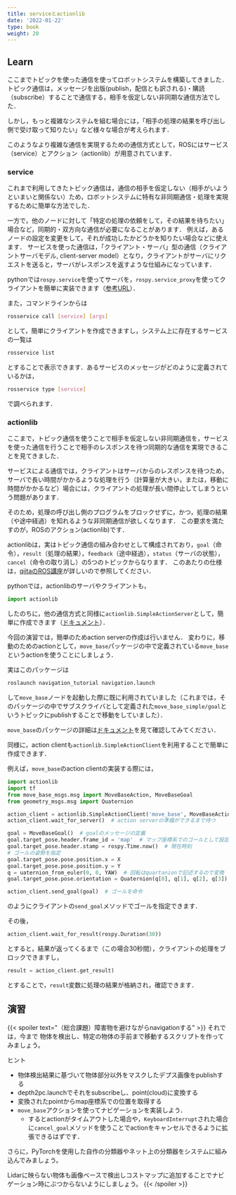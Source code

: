 ```yaml
---
title: serviceとactionlib
date: '2022-01-22'
type: book
weight: 20
---
```


<!--more-->

## Learn

ここまでトピックを使った通信を使ってロボットシステムを構築してきました．
トピック通信は，メッセージを出版(publish，配信とも訳される)・購読（subscribe）することで通信する，相手を仮定しない非同期な通信方法でした．

しかし，もっと複雑なシステムを組む場合には，「相手の処理の結果を呼び出し側で受け取って知りたい」など様々な場合が考えられます．

このようなより複雑な通信を実現するための通信方式として，ROSにはサービス（service）とアクション（actionlib）が用意されています．

### service
これまで利用してきたトピック通信は，通信の相手を仮定しない（相手がいようといまいと関係ない）ため，ロボットシステムに特有な非同期通信・処理を実現するために簡単な方法でした．

一方で，他のノードに対して「特定の処理の依頼をして，その結果を待ちたい」場合など，同期的・双方向な通信が必要になることがあります．
例えば，あるノードの設定を変更をして，それが成功したかどうかを知りたい場合などに使えます．
サービスを使った通信は，「クライアント・サーバ」型の通信（クライアントサーバモデル, client-server model）となり，クライアントがサーバにリクエストを送ると，サーバがレスポンスを返すような仕組みになっています．

pythonでは`rospy.service`を使ってサーバを，`rospy.service_proxy`を使ってクライアントを簡単に実装できます（[参考URL](http://wiki.ros.org/ja/ROS/Tutorials/WritingServiceClient%28python%29)）．

また，コマンドラインからは
```bash
rosservice call [service] [args]
```
として，簡単にクライアントを作成できますし，システム上に存在するサービスの一覧は
```bash
rosservice list
```
とすることで表示できます．あるサービスのメッセージがどのように定義されているかは，
```bash
rosservice type [service]
```
で調べられます．

### actionlib
ここまで，トピック通信を使うことで相手を仮定しない非同期通信を，サービスを使った通信を行うことで相手のレスポンスを待つ同期的な通信を実現できることを見てきました．

サービスによる通信では，クライアントはサーバからのレスポンスを待つため，サーバで長い時間がかかるような処理を行う（計算量が大きい，または，移動に時間がかかるなど）場合には，クライアントの処理が長い間停止してしまうという問題があります．

そのため，処理の呼び出し側のプログラムをブロックせずに，かつ，処理の結果（や途中経過）を知れるような非同期通信が欲しくなります．
この要求を満たすのが，ROSのアクション(actionlib)です．

actionlibは，実はトピック通信の組み合わせとして構成されており，`goal`（命令），`result`（処理の結果），`feedback`（途中経過），`status`（サーバの状態），`cancel`（命令の取り消し）の5つのトピックからなります．
このあたりの仕様は，[qiitaのROS講座](https://qiita.com/srs/items/a39dcd24aaeb03216026#%E6%A6%82%E8%A6%81)が詳しいので参照してください．

pythonでは，actionlibのサーバやクライアントも，
```python
import actionlib
```
したのちに，他の通信方式と同様に`actionlib.SimpleActionServer`として，簡単に作成できます（[ドキュメント](http://wiki.ros.org/ja/actionlib_tutorials/Tutorials/Writing%20a%20Simple%20Action%20Server%20using%20the%20Execute%20Callback%20%28Python%29)）．

今回の演習では，簡単のためaction serverの作成は行いません．
変わりに，移動のためのactionとして，`move_base`パッケージの中で定義されている`move_base`というactionを使うことにしましょう．

実はこのパッケージは
```bash
roslaunch navigation_tutorial navigation.launch
```
して`move_base`ノードを起動した際に既に利用されていました（これまでは，そのパッケージの中でサブスクライバとして定義された`move_base_simple/goal`というトピックにpublishすることで移動をしていました）．

`move_base`のパッケージの詳細は[ドキュメント](http://wiki.ros.org/move_base)を見て確認してみてください．

同様に，action clientも`actionlib.SimpleActionClient`を利用することで簡単に作成できます．

例えば，`move_base`のaction clientの実装する際には，
```python
import actionlib
import tf
from move_base_msgs.msg import MoveBaseAction, MoveBaseGoal
from geometry_msgs.msg import Quaternion

action_client = actionlib.SimpleActionClient('move_base', MoveBaseAction)
action_client.wait_for_server()  # action serverの準備ができるまで待つ

goal = MoveBaseGoal()  # goalのメッセージの定義
goal.target_pose.header.frame_id = 'map'  # マップ座標系でのゴールとして設定
goal.target_pose.header.stamp = rospy.Time.now()  # 現在時刻
# ゴールの姿勢を指定
goal.target_pose.pose.position.x = X
goal.target_pose.pose.position.y = Y
q = uaternion_from_euler(0, 0, YAW)  # 回転はquartanionで記述するので変換
goal.target_pose.pose.orientation = Quaternion(q[0], q[1], q[2], q[3])

action_client.send_goal(goal)  # ゴールを命令
```
のようにクライアントの`send_goal`メソッドでゴールを指定できます．

その後，
```python
action_client.wait_for_result(rospy.Duration(30))
```
とすると，結果が返ってくるまで（この場合30秒間），クライアントの処理をブロックできますし，
```python
result = action_client.get_result)
```
とすることで，`result`変数に処理の結果が格納され，確認できます．


## 演習

{{< spoiler text="（総合課題）障害物を避けながらnavigationする" >}}
それでは，今まで
物体を検出し、特定の物体の手前まで移動するスクリプトを作ってみましょう。

ヒント
- 物体検出結果に基づいて物体部分以外をマスクしたデプス画像をpublishする
- depth2pc.launchでそれをsubscribeし、point(cloud)に変換する
- 変換されたpointからmap座標系での位置を取得する
- `move_base`アクションを使ってナビゲーションを実装しよう．
  - するとactionがタイムアウトした場合や，`KeyboardInterrupt`された場合に`cancel_goal`メソッドを使うことでactionをキャンセルできるように拡張できるはずです．

さらに，PyTorchを使用した自作の分類器やネット上の分類器をシステムに組み込んでみましょう。

Lidarに映らない物体も画像ベースで検出しコストマップに追加することでナビゲーション時にぶつからないようにしましょう。
{{< /spoiler >}}
